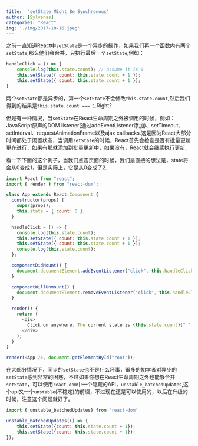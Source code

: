 ```yaml
---
title:  "setState Might Be Synchronous"
author: [Sylvenas]
categories: "React"
img: './img/2017-10-16.jpeg'
---
```


之前一直知道React中`setState`是一个异步的操作，如果我们再一个函数内有两个`setState`,那么他们会合并，只执行最后一个`setState`,例如：
``` js
handleClick = () => {
    console.log(this.state.count); // assume it is 0
    this.setState({ count: this.state.count + 1 });
    this.setState({ count: this.state.count + 1 });
}
```
两个`setState`都是异步的，第一个`setState`不会修改`this.state.count`,然后我们得到的结果是`this.state.count === 1`.Right?

但是有一种情况，当`setState`在React生命周期之外被调用的时候，例如：JavaScript原声的DOM listener(通过addEventListener添加)、setTimeout、setInterval、requestAnimationFrame以及ajax callbacks.这是因为React大部分时间都处于闲置状态，当调用`setState`的时候，React首先会检查是否有批量更新更在进行，如果有那就添加到批量更新中，如果没有，React就会继续执行更新.

看一下下面的这个例子，当我们点击页面的时候，我们最直接的想法是，state将会从0变成1，但是实际上，它是从0变成了2.
``` js
import React from "react";
import { render } from "react-dom";

class App extends React.Component {
  constructor(props) {
    super(props);
    this.state = { count: 0 };
  }

  handleClick = () => {
    console.log(this.state.count);
    this.setState({ count: this.state.count + 1 });
    this.setState({ count: this.state.count + 1 });
    console.log(this.state.count);
  };

  componentDidMount() {
    document.documentElement.addEventListener("click", this.handleClick);
  }

  componentWillUnmount() {
    document.documentElement.removeEventListener("click", this.handleClick);
  }

  render() {
    return (
      <div>
        Click on anywhere. The current state is {this.state.count}{" "}
      </div>
    );
  }
}

render(<App />, document.getElementById("root"));
```

在大部分情况下，同步的`setState`也不是什么坏事，很多的初学者对异步的`setState`感到非常的困惑，不过如果你想在React生命周期之外也能够合并`setState`，可以使用`react-dom`中一个隐藏的API，`unstable_batchedUpdates`,这个api又一个`unstable`(不稳定)的前缀，不过现在还是可以使用的，以后在升级的时候，注意这个问题就好了。
``` js
import { unstable_batchedUpdates} from 'react-dom'

unstable_batchedUpdates(() => {
    this.setState({count: this.state.count + 1});
    this.setState({count: this.state.count + 1});
});
```
